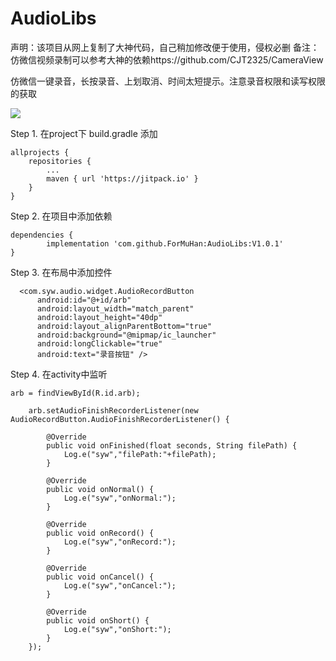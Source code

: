 # AudioLibs

声明：该项目从网上复制了大神代码，自己稍加修改便于使用，侵权必删
备注：仿微信视频录制可以参考大神的依赖https://github.com/CJT2325/CameraView


仿微信一键录音，长按录音、上划取消、时间太短提示。注意录音权限和读写权限的获取


[![](https://jitpack.io/v/ForMuHan/AudioLibs.svg)](https://jitpack.io/#ForMuHan/AudioLibs)


Step 1. 在project下 build.gradle 添加

	allprojects {
		repositories {
			...
			maven { url 'https://jitpack.io' }
		}
	}
Step 2. 在项目中添加依赖

	dependencies {
	        implementation 'com.github.ForMuHan:AudioLibs:V1.0.1'
	}
  
Step 3. 在布局中添加控件
  <?xml version="1.0" encoding="utf-8"?>
  <RelativeLayout xmlns:android="http://schemas.android.com/apk/res/android"
      android:layout_width="match_parent"
      android:layout_height="match_parent">

      <com.syw.audio.widget.AudioRecordButton
          android:id="@+id/arb"
          android:layout_width="match_parent"
          android:layout_height="40dp"
          android:layout_alignParentBottom="true"
          android:background="@mipmap/ic_launcher"
          android:longClickable="true"
          android:text="录音按钮" />

  </RelativeLayout>
  
  Step 4. 在activity中监听
  
  	arb = findViewById(R.id.arb);
  
        arb.setAudioFinishRecorderListener(new AudioRecordButton.AudioFinishRecorderListener() {
	
            @Override
            public void onFinished(float seconds, String filePath) {
                Log.e("syw","filePath:"+filePath);
            }

            @Override
            public void onNormal() {
                Log.e("syw","onNormal:");
            }

            @Override
            public void onRecord() {
                Log.e("syw","onRecord:");
            }

            @Override
            public void onCancel() {
                Log.e("syw","onCancel:");
            }

            @Override
            public void onShort() {
                Log.e("syw","onShort:");
            }
        });
        
  

